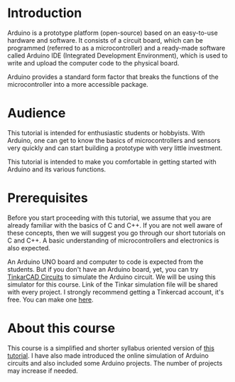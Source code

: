 # Introduction

Arduino is a prototype platform (open-source) based on an easy-to-use hardware and software. It consists of a circuit board, which can be programmed (referred to as a microcontroller) and a ready-made software called Arduino IDE (Integrated Development Environment), which is used to write and upload the computer code to the physical board.

Arduino provides a standard form factor that breaks the functions of the microcontroller into a more accessible package.

# Audience

This tutorial is intended for enthusiastic students or hobbyists. With Arduino, one can get to know the basics of microcontrollers and sensors very quickly and can start building a prototype with very little investment.

This tutorial is intended to make you comfortable in getting started with Arduino and its various functions.

# Prerequisites

Before you start proceeding with this tutorial, we assume that you are already familiar with the basics of C and C++. If you are not well aware of these concepts, then we will suggest you go through our short tutorials on C and C++. A basic understanding of microcontrollers and electronics is also expected.

An Arduino UNO board and computer to code is expected from the students. But if you don't have an Arduino board, yet, you can try [TinkarCAD Circuits](https://www.tinkercad.com/dashboard) to simulate the Arduino circuit. We will be using this simulator for this course. Link of the Tinkar simulation file will be shared with every project. I strongly recommend getting a Tinkercad account, it's free. You can make one [here](https://www.tinkercad.com/).

# About this course

This course is a simplified and shorter syllabus oriented version of [this tutorial](https://www.tutorialspoint.com/arduino/index.htm). I have also made introduced the online simulation of Arduino circuits and also included some Arduino projects. The number of projects may increase if needed.

